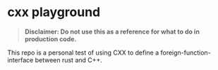 # cxx playground

> **Disclaimer: Do not use this as a reference for what to do in production code.**

This repo is a personal test of using CXX to define a foreign-function-interface between rust and C++.

